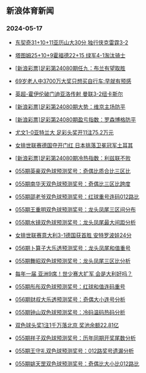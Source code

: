 ## 新浪体育新闻 
### 2024-05-17

+ [东契奇31+10+11亚历山大30分 独行侠克雷霆3-2](https://sports.sina.com.cn/basketball/nba/2024-05-16/doc-inavkyri9823572.shtml)

+ [塔图姆25+10+9霍福德22+15 绿军4-1淘汰骑士](https://sports.sina.com.cn/basketball/nba/2024-05-16/doc-inavkuim9924051.shtml)

+ [[新浪彩票]足彩第24080期任九：布兰有望取胜](https://sports.sina.com.cn/l/2024-05-16/doc-inavkpzp9982156.shtml)

+ [69岁老人中3700万大奖只想买自行车:早就有预感](https://sports.sina.com.cn/l/2024-05-16/doc-inavkpzp9975758.shtml)

+ [英超-霍伊伦破门迪亚洛传射 曼联3-2纽卡斯尔](https://sports.sina.com.cn/g/pl/2024-05-16/doc-inavkpzp9992332.shtml)

+ [[新浪彩票]足彩第24080期大势：维京主场防平](https://sports.sina.com.cn/l/2024-05-16/doc-inavkpzp9977297.shtml)

+ [[新浪彩票]足彩第24080期盈亏指数：罗森博格防平](https://sports.sina.com.cn/l/2024-05-16/doc-inavkpzy2198723.shtml)

+ [尤文1-0亚特兰大 足彩头奖开11注75.2万元](https://sports.sina.com.cn/l/2024-05-16/doc-inavkpzy2195788.shtml)

+ [女排世联赛德国夺开门红 日本挑落卫冕冠军土耳其](https://sports.sina.com.cn/others/volleyball/2024-05-16/doc-inavkits0089868.shtml)

+ [[新浪彩票]足彩第24080期冷热指数：利兹联不败](https://sports.sina.com.cn/l/2024-05-16/doc-inavkpzp9976786.shtml)

+ [055期英豪双色球预测奖号：奇偶比质合比三区比](https://sports.sina.com.cn/l/2024-05-16/doc-inavmexf9795377.shtml)

+ [055期南华天双色球预测奖号：奇偶比三区比跨度](https://sports.sina.com.cn/l/2024-05-16/doc-inavmexs2007600.shtml)

+ [055期邵老爷双色球预测奖号：红球重号连码012路比](https://sports.sina.com.cn/l/2024-05-16/doc-inavmmfc9693670.shtml)

+ [055期王重明双色球预测奖号：龙头凤尾三区间分布](https://sports.sina.com.cn/l/2024-05-16/doc-inavmmfq1896819.shtml)

+ [055期水镜双色球预测奖号：龙头凤尾最大间距分析](https://sports.sina.com.cn/l/2024-05-16/doc-inavmmfc9691875.shtml)

+ [女排世联赛意大利3-1德国获首胜 安特罗波娃24分](https://sports.sina.com.cn/others/volleyball/2024-05-16/doc-inavmvvk1719185.shtml)

+ [056期卜算子大乐透预测奖号：龙头凤尾和值重号](https://sports.sina.com.cn/l/2024-05-16/doc-inavmexs1990540.shtml)

+ [055期舞昭双色球预测奖号：龙头凤尾三区比分析](https://sports.sina.com.cn/l/2024-05-16/doc-inavmmfq1894835.shtml)

+ [每年一届 亚洲9席！世少赛大扩军 会是大利好吗？](https://sports.sina.com.cn/china/2024-05-16/doc-inavkyru2036301.shtml)

+ [055期彤彤双色球预测奖号：红球和值连码重号](https://sports.sina.com.cn/l/2024-05-16/doc-inavmmfc9692798.shtml)

+ [056期财叔大乐透预测奖号：奇偶大小连号分析](https://sports.sina.com.cn/l/2024-05-16/doc-inavmexs1990963.shtml)

+ [055期钟山双色球预测奖号：冷码温码热码分析](https://sports.sina.com.cn/l/2024-05-16/doc-inavmmfc9675084.shtml)

+ [双色球头奖1注1千万落北京 奖池余额22.81亿](https://sports.sina.com.cn/l/2024-05-16/doc-inavmvux9515434.shtml)

+ [055期祥子双色球预测奖号：历年同期开奖尾数分析](https://sports.sina.com.cn/l/2024-05-16/doc-inavmmfc9672719.shtml)

+ [055期王守礼双色球预测奖号：012路奖号遗漏分析](https://sports.sina.com.cn/l/2024-05-16/doc-inavmmfq1897580.shtml)

+ [055期姚天罡双色球预测奖号：奇偶比大小比012路比](https://sports.sina.com.cn/l/2024-05-16/doc-inavmmfc9676947.shtml)

